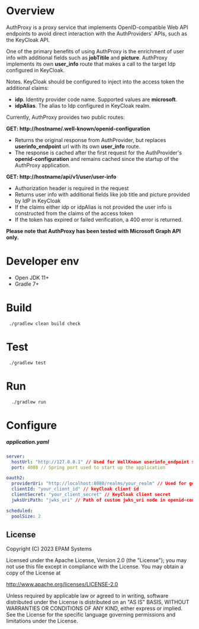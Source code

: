 # Overview

AuthProxy is a proxy service that implements OpenID-compatible Web API endpoints to avoid direct interaction with the AuthProviders' APIs, such as the KeyCloak API.

One of the primary benefits of using AuthProxy is the enrichment of user info with additional fields such as **jobTitile** and **picture**.
AuthProxy implements its own **user_info** route that makes a call to the target Idp configured in KeyCloak.

Notes. KeyCloak should be configured to inject into the access token the additional claims:
- **idp**. Identity provider code name. Supported values are **microsoft**.
- **idpAlias**. The alias to Idp configured in KeyCloak realm.

Currently, AuthProxy provides two public routes:

**GET: http://hostname/.well-known/openid-configuration**
- Returns the original response from AuthProvider, but replaces **userinfo_endpoint** url with its own **user_info** route.
- The response is cached after the first request for the AuthProvider's **openid-configuration** and remains cached since the startup of the AuthProxy application.

**GET: http://hostname/api/v1/user/user-info**
- Authorization header is required in the request
- Returns user info with additional fields like job title and picture provided by IdP in KeyCloak
- If the claims either idp or idpAlias is not provided the user info is constructed from the claims of the access token
- If the token has expired or failed verification, a 400 error is returned.

**Please note that AuthProxy has been tested with Microsoft Graph API only.**

# Developer env

- Open JDK 11+
- Gradle 7+

# Build

```
 ./gradlew clean build check
```

# Test

```
 ./gradlew test
```

# Run

```
  ./gradlew run
```

# Configure
##### application.yaml


```yaml
server:
  hostUrl: "http://127.0.0.1" // Used for WellKnown userinfo_endpoint substitution, it must be complete domain url with port. 
  port: 4088 // Spring port used to start up the application

oauth2:
  providerUri: "http://localhost:8080/realms/your_realm" // Used for getting well-known and token verification URLs
  clientId: "your_client_id" // keyCloak client id
  clientSecret: "your_client_secret" // KeyCloak client secret
  jwksUriPath: "jwks_uri" // Path of custom jwks_uri node in openid-configuration, Optional.

scheduled:
  poolSize: 2
```

## License
Copyright (C) 2023 EPAM Systems

Licensed under the Apache License, Version 2.0 (the "License");
you may not use this file except in compliance with the License.
You may obtain a copy of the License at

http://www.apache.org/licenses/LICENSE-2.0

Unless required by applicable law or agreed to in writing, software
distributed under the License is distributed on an "AS IS" BASIS,
WITHOUT WARRANTIES OR CONDITIONS OF ANY KIND, either express or implied.
See the License for the specific language governing permissions and
limitations under the License.
